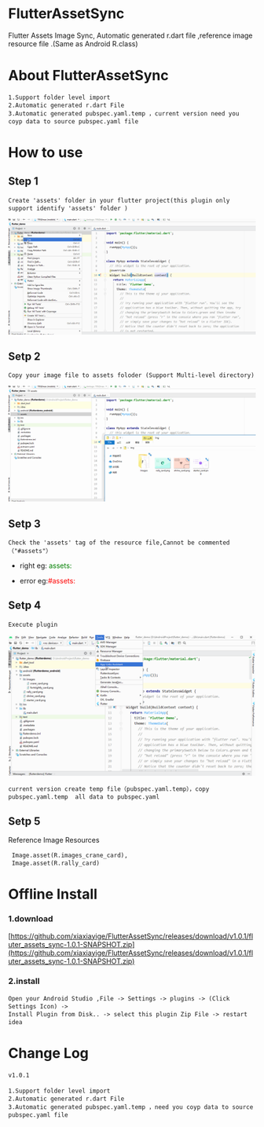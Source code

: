 # FlutterAssetSync

Flutter Assets Image Sync, Automatic generated r.dart file ,reference image resource file .(Same as Android R.class)


# About FlutterAssetSync

	1.Support folder level import
	2.Automatic generated r.dart File 
	3.Automatic generated pubspec.yaml.temp ，current version need you coyp data to source pubspec.yaml file



# How to use

## Step 1

	Create 'assets' folder in your flutter project(this plugin only support identify 'assets' folder )


![](imgs/1.gif)

## Setp 2

	Copy your image file to assets foloder (Support Multi-level directory)

![](imgs/2.gif)

## Setp 3

	Check the 'assets' tag of the resource file,Cannot be commented（"#assets"）

- right eg:<font color='green'>    assets:</font>
 
- error eg:<font color='red'>#assets:</font>
	

## Setp 4

	Execute plugin

	
![](imgs/3.gif)


	current version create temp file（pubspec.yaml.temp），copy  pubspec.yaml.temp  all data to pubspec.yaml


## Setp 5

Reference Image Resources

	 Image.asset(R.images_crane_card),
	 Image.asset(R.rally_card)




# Offline Install

### 1.download 

 [https://github.com/xiaxiayige/FlutterAssetSync/releases/download/v1.0.1/fluter_assets_sync-1.0.1-SNAPSHOT.zip](https://github.com/xiaxiayige/FlutterAssetSync/releases/download/v1.0.1/fluter_assets_sync-1.0.1-SNAPSHOT.zip)

### 2.install

	Open your Android Studio ,File -> Settings -> plugins -> (Click Settings Icon) -> 
	Install Plugin from Disk.. -> select this plugin Zip File -> restart idea 


# Change Log

	v1.0.1

	1.Support folder level import
	2.Automatic generated r.dart File 
	3.Automatic generated pubspec.yaml.temp ，need you coyp data to source pubspec.yaml file



